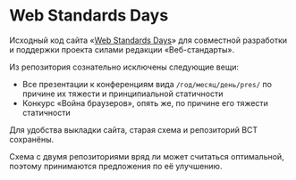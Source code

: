 # Web Standards Days

Исходный код сайта «[Web Standards Days](http://webstandardsdays.ru/)» для совместной разработки и поддержки проекта силами редакции «Веб-стандарты».

Из репозитория сознательно исключены следующие вещи:

* Все презентации к конференциям вида `/год/месяц/день/pres/` по причине их тяжести и принципиальной статичности
* Конкурс «Война браузеров», опять же, по причине его тяжести статичности

Для удобства выкладки сайта, старая схема и репозиторий ВСТ сохранёны.

Схема с двумя репозиториями вряд ли может считаться оптимальной, поэтому принимаются предложения по её улучшению.